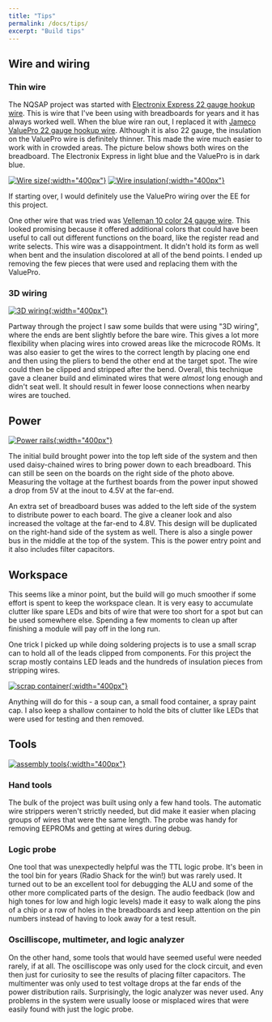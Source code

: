 ```yaml
---
title: "Tips"
permalink: /docs/tips/
excerpt: "Build tips"
---
```


## Wire and wiring

### Thin wire

The NQSAP project was started with [Electronix Express 22 gauge hookup
wire](https://www.amazon.com/Electronix-Express-Hook-Wire-Solid/dp/B00B4ZRPEY/). This is
wire that I've been using with breadboards for years and it has always worked well. When
the blue wire ran out, I replaced it with [Jameco ValuePro 22 gauge hookup
wire](https://www.jameco.com/z/JMS9313-01DB-22-AWG-6-Color-Solid-Tinned-Copper-Hook-Up-Wire-100-Feet_2159189.html).
Although it is also 22 gauge, the insulation on the ValuePro wire is definitely thinner.
This made the wire much easier to work with in crowded areas.  The picture below shows
both wires on the breadboard.  The Electronix Express in light blue and the ValuePro is in
dark blue.

[![Wire size](../../assets/images/wire-size.jpg "22 and 24 guage wire"){:width="400px"}](../../assets/images/wire-size.jpg)
[![Wire insulation](../../assets/images/wire-insulation.jpg "Electronix Express vs ValuePro"){:width="400px"}](../../assets/images/wire-insulation.jpg)

If starting over, I would definitely use the ValuePro wiring over the EE for this project.

One other wire that was tried was
[Velleman 10 color 24 gauge wire](https://www.amazon.com/Velleman-MOWM-Color-Solid-Mounting/dp/B001IRVDV4/).  This looked promising because it offered additional colors that could have
been useful to call out different functions on the board, like the register read and write
selects.  This wire was a disappointment.  It didn't hold its form as well when bent and
the insulation discolored at all of the bend points.  I ended up removing the few pieces
that were used and replacing them with the ValuePro.

### 3D wiring

[![3D wiring](../../assets/images/3d-wiring.jpg "3D wiring"){:width="400px"}](../../assets/images/3d-wiring.jpg)

Partway through the project I saw some builds that were using "3D wiring", where the ends
are bent slightly before the bare wire.  This gives a lot more flexibility when placing
wires into crowed areas like the microcode ROMs.  It was also easier to get the wires to
the correct length by placing one end and then using the pliers to bend the other end at
the target spot.  The wire could then be clipped and stripped after the bend.  Overall,
this technique gave a cleaner build and eliminated wires that were _almost_ long enough
and didn't seat well.  It should result in fewer loose connections when nearby wires are
touched.

## Power

[![Power rails](../../assets/images/nqsap.jpg "power rails"){:width="400px"}](../../assets/images/nqsap.jpg)

The initial build brought power into the top left side of the system and then used
daisy-chained wires to bring power down to each breadboard.  This can still be seen on the
boards on the right side of the photo above.  Measuring the voltage at the furthest
boards from the power input showed a drop from 5V at the inout to 4.5V at the far-end.

An extra set of breadboard buses was added to the left side of the system to distribute
power to each board.  The give a cleaner look and also increased the voltage at the
far-end to 4.8V.  This design will be duplicated on the right-hand side of the system as
well.  There is also a single power bus in the middle at the top of the system.  This is
the power entry point and it also includes filter capacitors.

## Workspace

This seems like a minor point, but the build will go much smoother if some effort is spent
to keep the workspace clean.  It is very easy to accumulate clutter like spare LEDs and
bits of wire that were too short for a spot but can be used somewhere else.  Spending a
few moments to clean up after finishing a module will pay off in the long run.

One trick I picked up while doing soldering projects is to use a small scrap can to hold
all of the leads clipped from components.  For this project the scrap mostly contains LED
leads and the hundreds of insulation pieces from stripping wires.

[![scrap container](../../assets/images/scrap-container.jpg "declutter your workspace"){:width="400px"}](../../assets/images/scrap-container.jpg)

Anything will do for this - a soup can, a small food container, a spray paint cap.  I also
keep a shallow container to hold the bits of clutter like LEDs that were used for testing
and then removed.

## Tools

[![assembly tools](../../assets/images/tools.jpg "tools"){:width="400px"}](../../assets/images/tools.jpg)

### Hand tools

The bulk of the project was built using only a few hand tools. The automatic wire
strippers weren't strictly needed, but did make it easier when placing groups of wires
that were the same length. The probe was handy for removing EEPROMs and getting at wires
during debug.

### Logic probe

One tool that was unexpectedly helpful was the TTL logic probe.  It's been in the tool bin
for years (Radio Shack for the win!) but was rarely used. It turned out to be an excellent
tool for debugging the ALU and some of the other more complicated parts of the design. The
audio feedback (low and high tones for low and high logic levels) made it easy to walk
along the pins of a chip or a row of holes in the breadboards and keep attention on the
pin numbers instead of having to look away for a test result.

### Oscilliscope, multimeter, and logic analyzer

On the other hand, some tools that would have seemed useful were needed rarely, if at all.
The oscilliscope was only used for the clock circuit, and even then just for curiosity to
see the results of placing filter capacitors.  The multimenter was only used to test
voltage drops at the far ends of the power distribution rails.  Surprisingly, the logic
analyzer was never used.  Any problems in the system were usually loose or misplaced wires
that were easily found with just the logic probe.

